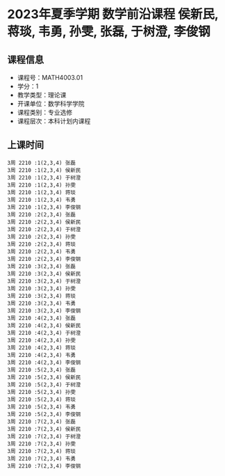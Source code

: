 # 2023年夏季学期 数学前沿课程 侯新民, 蒋琰, 韦勇, 孙雯, 张磊, 于树澄, 李俊钢






## 课程信息

- 课程号：MATH4003.01
- 学分：1
- 教学类型：理论课
- 开课单位：数学科学学院
- 课程类别：专业选修
- 课程层次：本科计划内课程

## 上课时间

```
3周 2210 :1(2,3,4) 张磊
3周 2210 :1(2,3,4) 侯新民
3周 2210 :1(2,3,4) 于树澄
3周 2210 :1(2,3,4) 孙雯
3周 2210 :1(2,3,4) 蒋琰
3周 2210 :1(2,3,4) 韦勇
3周 2210 :1(2,3,4) 李俊钢
3周 2210 :2(2,3,4) 张磊
3周 2210 :2(2,3,4) 侯新民
3周 2210 :2(2,3,4) 于树澄
3周 2210 :2(2,3,4) 孙雯
3周 2210 :2(2,3,4) 蒋琰
3周 2210 :2(2,3,4) 韦勇
3周 2210 :2(2,3,4) 李俊钢
3周 2210 :3(2,3,4) 张磊
3周 2210 :3(2,3,4) 侯新民
3周 2210 :3(2,3,4) 于树澄
3周 2210 :3(2,3,4) 孙雯
3周 2210 :3(2,3,4) 蒋琰
3周 2210 :3(2,3,4) 韦勇
3周 2210 :3(2,3,4) 李俊钢
3周 2210 :4(2,3,4) 张磊
3周 2210 :4(2,3,4) 侯新民
3周 2210 :4(2,3,4) 于树澄
3周 2210 :4(2,3,4) 孙雯
3周 2210 :4(2,3,4) 蒋琰
3周 2210 :4(2,3,4) 韦勇
3周 2210 :4(2,3,4) 李俊钢
3周 2210 :5(2,3,4) 张磊
3周 2210 :5(2,3,4) 侯新民
3周 2210 :5(2,3,4) 于树澄
3周 2210 :5(2,3,4) 孙雯
3周 2210 :5(2,3,4) 蒋琰
3周 2210 :5(2,3,4) 韦勇
3周 2210 :5(2,3,4) 李俊钢
3周 2210 :7(2,3,4) 张磊
3周 2210 :7(2,3,4) 侯新民
3周 2210 :7(2,3,4) 于树澄
3周 2210 :7(2,3,4) 孙雯
3周 2210 :7(2,3,4) 蒋琰
3周 2210 :7(2,3,4) 韦勇
3周 2210 :7(2,3,4) 李俊钢
```

